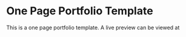 # One Page Portfolio Template

This is a one page portfolio template. A live preview can be viewed at
